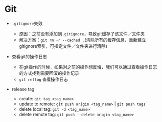 # Git

- `.gitignore`失效
  - 原因：之前没有添加到`.gitignore`，导致git缓存了该文件／文件夹
  - 解决方案：`git rm -r --cached .`(清除所有的缓存信息，重新建立gitignore索引，可指定文件／文件夹进行清除)

- 查看git的操作日志
  - 在git操作的时候，如果对之前的操作想反悔，我们可以通过查看操作日志的方式找到需要回滚的操作记录
  - `git reflog` 查看操作日志

- release tag
	- create: `git tag <tag_name>`
	- update to remote: `git push origin <tag_name>` | `git push tags`
	- delete local tag: `git -d <tag_name>`
	- delete remote tag: `git push --delete origin <tag_name>`